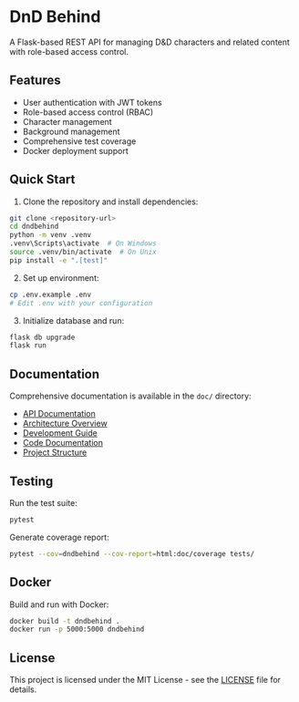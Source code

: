 # DnD Behind

A Flask-based REST API for managing D&D characters and related content with role-based access control.

## Features

- User authentication with JWT tokens
- Role-based access control (RBAC)
- Character management
- Background management
- Comprehensive test coverage
- Docker deployment support

## Quick Start

1. Clone the repository and install dependencies:
```bash
git clone <repository-url>
cd dndbehind
python -m venv .venv
.venv\Scripts\activate  # On Windows
source .venv/bin/activate  # On Unix
pip install -e ".[test]"
```

2. Set up environment:
```bash
cp .env.example .env
# Edit .env with your configuration
```

3. Initialize database and run:
```bash
flask db upgrade
flask run
```

## Documentation

Comprehensive documentation is available in the `doc/` directory:

- [API Documentation](doc/api.md)
- [Architecture Overview](doc/architecture.md)
- [Development Guide](doc/development_guide.md)
- [Code Documentation](doc/code_documentation.md)
- [Project Structure](doc/project_inventory.md)

## Testing

Run the test suite:
```bash
pytest
```

Generate coverage report:
```bash
pytest --cov=dndbehind --cov-report=html:doc/coverage tests/
```

## Docker

Build and run with Docker:
```bash
docker build -t dndbehind .
docker run -p 5000:5000 dndbehind
```

## License

This project is licensed under the MIT License - see the [LICENSE](LICENSE) file for details.